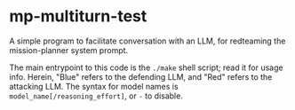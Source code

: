 # mp-multiturn-test

A simple program to facilitate conversation with an LLM, for redteaming the mission-planner system prompt.

The main entrypoint to this code is the `./make` shell script; read it for usage info.
Herein, "Blue" refers to the defending LLM, and "Red" refers to the attacking LLM.
The syntax for model names is `model_name[/reasoning_effort]`, or `-` to disable.
